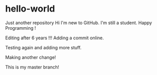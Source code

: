 # hello-world
Just another repository
Hi I'm new to GitHub.
I'm still a student.
Happy Programming !

Editing after 6 years !!!
Adding a commit online.


Testing again and adding more stuff.

Making another change!

This is my master branch!
